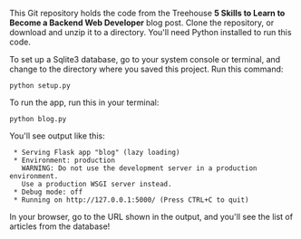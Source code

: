 This Git repository holds the code from the Treehouse __5 Skills to Learn to Become a Backend Web Developer__ blog post. Clone the repository, or download and unzip it to a directory. You'll need Python installed to run this code.

To set up a Sqlite3 database, go to your system console or terminal, and change to the directory where you saved this project. Run this command:

```
python setup.py
```

To run the app, run this in your terminal:

```
python blog.py
```

You'll see output like this:

```
 * Serving Flask app "blog" (lazy loading)
 * Environment: production
   WARNING: Do not use the development server in a production environment.
   Use a production WSGI server instead.
 * Debug mode: off
 * Running on http://127.0.0.1:5000/ (Press CTRL+C to quit)
```

In your browser, go to the URL shown in the output, and you'll see the list of articles from the database!
